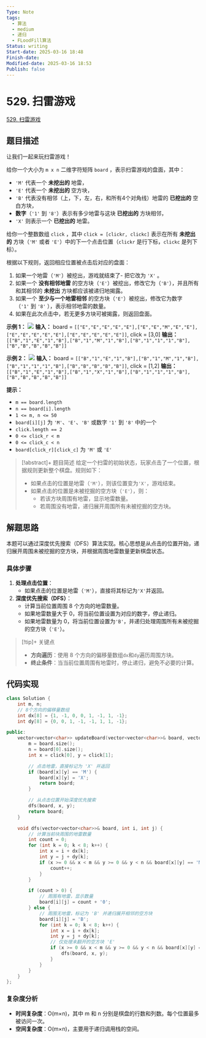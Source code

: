 ```yaml
---
Type: Note
tags:
  - 算法
  - medium
  - 递归
  - FLoodFill算法
Status: writing
Start-date: 2025-03-16 18:48
Finish-date: 
Modified-date: 2025-03-16 18:53
Publish: false
---
```



# 529. 扫雷游戏
[529. 扫雷游戏](https://leetcode.cn/problems/minesweeper/)

## 题目描述
让我们一起来玩扫雷游戏！

给你一个大小为 `m x n` 二维字符矩阵 `board` ，表示扫雷游戏的盘面，其中：

- `'M'` 代表一个 **未挖出的** 地雷，
- `'E'` 代表一个 **未挖出的** 空方块，
- `'B'` 代表没有相邻（上，下，左，右，和所有4个对角线）地雷的 **已挖出的** 空白方块，
- **数字**（`'1'` 到 `'8'`）表示有多少地雷与这块 **已挖出的** 方块相邻，
- `'X'` 则表示一个 **已挖出的** 地雷。

给你一个整数数组 `click` ，其中 `click = [clickr, clickc]` 表示在所有 **未挖出的** 方块（`'M'` 或者 `'E'`）中的下一个点击位置（`clickr` 是行下标，`clickc` 是列下标）。

根据以下规则，返回相应位置被点击后对应的盘面：
1. 如果一个地雷（`'M'`）被挖出，游戏就结束了- 把它改为 `'X'` 。
2. 如果一个 **没有相邻地雷** 的空方块（`'E'`）被挖出，修改它为（`'B'`），并且所有和其相邻的 **未挖出** 方块都应该被递归地揭露。
3. 如果一个 **至少与一个地雷相邻** 的空方块（`'E'`）被挖出，修改它为数字（`'1'` 到 `'8'` ），表示相邻地雷的数量。
4. 如果在此次点击中，若无更多方块可被揭露，则返回盘面。

**示例 1：**
![](https://assets.leetcode.com/uploads/2023/08/09/untitled.jpeg)
**输入：** board = `[["E","E","E","E","E"],["E","E","M","E","E"],["E","E","E","E","E"],["E","E","E","E","E"]]`, click = [3,0]
**输出：**`[["B","1","E","1","B"],["B","1","M","1","B"],["B","1","1","1","B"],["B","B","B","B","B"]]`

**示例 2：**
![](https://assets.leetcode.com/uploads/2023/08/09/untitled-2.jpeg)
**输入：** board = `[["B","1","E","1","B"],["B","1","M","1","B"],["B","1","1","1","B"],["B","B","B","B","B"]]`, click = [1,2]
**输出：**`[["B","1","E","1","B"],["B","1","X","1","B"],["B","1","1","1","B"],["B","B","B","B","B"]]`

**提示：**
- `m == board.length`
- `n == board[i].length`
- `1 <= m, n <= 50`
- `board[i][j]` 为 `'M'`、`'E'`、`'B'` 或数字 `'1'` 到 `'8'` 中的一个
- `click.length == 2`
- `0 <= click_r < m`
- `0 <= click_c < n`
- `board[click_r][click_c]` 为 `'M'` 或 `'E'`


> [!abstract]+ 题目简述
> 给定一个扫雷的初始状态，玩家点击了一个位置，根据规则更新整个棋盘。规则如下：
> - 如果点击的位置是地雷（`'M'`），则该位置变为`'X'`，游戏结束。
> - 如果点击的位置是未被挖掘的空方块（`'E'`），则：
>     - 若该方块周围有地雷，显示地雷数量。
>     - 若周围没有地雷，递归展开周围所有未被挖掘的空方块。

## 解题思路

本题可以通过深度优先搜索（DFS）算法实现。核心思想是从点击的位置开始，递归展开周围未被挖掘的空方块，并根据周围地雷数量更新棋盘状态。

### 具体步骤
1. **处理点击位置**：
    - 如果点击的位置是地雷（`'M'`），直接将其标记为`'X'`并返回。
2. **深度优先搜索（DFS）**：
    - 计算当前位置周围 8 个方向的地雷数量。
    - 如果地雷数量大于 0，将当前位置设置为对应的数字，停止递归。
    - 如果地雷数量为 0，将当前位置设置为`'B'`，并递归处理周围所有未被挖掘的空方块（`'E'`）。

> [!tip]+ 关键点
> - **方向遍历**：使用 8 个方向的偏移量数组`dx`和`dy`遍历周围方块。
> - **终止条件**：当当前位置周围有地雷时，停止递归，避免不必要的计算。


## 代码实现
```cpp
class Solution {
    int m, n;
    // 8个方向的偏移量数组
    int dx[8] = {1, -1, 0, 0, 1, -1, 1, -1};
    int dy[8] = {0, 0, 1, -1, -1, 1, 1, -1};

public:
    vector<vector<char>> updateBoard(vector<vector<char>>& board, vector<int>& click) {
        m = board.size();
        n = board[0].size();
        int x = click[0], y = click[1];

        // 点击地雷，直接标记为 'X' 并返回
        if (board[x][y] == 'M') {
            board[x][y] = 'X';
            return board;
        }

        // 从点击位置开始深度优先搜索
        dfs(board, x, y);
        return board;
    }

    void dfs(vector<vector<char>>& board, int i, int j) {
        // 计算当前块周围的地雷数量
        int count = 0;
        for (int k = 0; k < 8; k++) {
            int x = i + dx[k];
            int y = j + dy[k];
            if (x >= 0 && x < m && y >= 0 && y < n && board[x][y] == 'M') {
                count++;
            }
        }

        if (count > 0) {
            // 周围有地雷，显示数量
            board[i][j] = count + '0';
        } else {
            // 周围无地雷，标记为 'B' 并递归展开相邻的空方块
            board[i][j] = 'B';
            for (int k = 0; k < 8; k++) {
                int x = i + dx[k];
                int y = j + dy[k];
                // 仅处理未翻开的空方块 'E'
                if (x >= 0 && x < m && y >= 0 && y < n && board[x][y] == 'E') {
                    dfs(board, x, y);
                }
            }
        }
    }
};
```


### 复杂度分析
- **时间复杂度**：O(m×n)，其中 m 和 n 分别是棋盘的行数和列数。每个位置最多被访问一次。
- **空间复杂度**：O(m×n)，主要用于递归调用栈的空间。